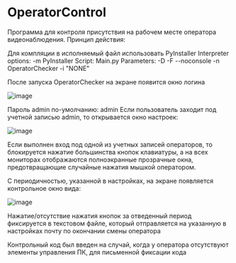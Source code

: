 ﻿# OperatorControl
Программа для контроля присутствия на рабочем месте оператора видеонаблюдения.
Принцип действия: 

Для компляции в исполняемый файл использовать PyInstaller
Interpreter options: -m PyInstaller
Script: Main.py
Parameters: -D -F --noconsole -n OperatorChecker -i "NONE"

После запуска OperatorChecker на экране появится окно логина

![image](https://github.com/IndifferentD/OperatorControl/assets/51487497/16835154-35e7-4115-9046-5d210aae1620)

Пароль admin по-умолчанию: admin
Если пользователь заходит под учетной записью admin, то открывается окно настроек:

![image](https://github.com/IndifferentD/OperatorControl/assets/51487497/7dc3c3bc-475b-4919-a67c-4fc165621827)


Если выполнен вход под одной из учетных записей операторов, то блокируется нажатие большинства кнопок клавиатуры, а на всех мониторах отображаются полноэкранные прозрачные окна, предотвращающие случайные нажатия мышкой оператором.

С периодичностью, указанной в настройках, на экране появляется контрольное окно вида:

![image](https://github.com/IndifferentD/OperatorControl/assets/51487497/f07ee7b8-5b22-47bb-85b5-e11324bfb969)

Нажатие/отсутствие нажатия кнопок за отведенный период фиксируется в текстовом файле, который отправляется на указанную в настройках почту по окончании смены оператора

Контрольный код был введен на случай, когда у оператора отсутствуют элементы управления ПК, для письменной фиксации кода


